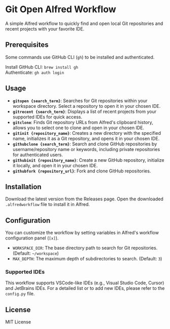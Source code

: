 # Git Open Alfred Workflow

A simple Alfred workflow to quickly find and open local Git repositories and recent projects with your favorite IDE.

## Prerequisites

Some commands use GitHub CLI (`gh`) to be installed and authenticated.

Install GitHub CLI: `brew install gh`  
Authenticate: `gh auth login`

## Usage

- **`gitopen {search_term}`**: Searches for Git repositories within your workspace directory. Select a repository to open it in your chosen IDE.
- **`gitrecent {search_term}`**: Displays a list of recent projects from your supported IDEs for quick access.
- **`gitclone`**: Finds Git repository URLs from Alfred's clipboard history, allows you to select one to clone and open in your chosen IDE.
- **`gitinit {repository_name}`**: Creates a new directory with the specified name, initializes it as a Git repository, and opens it in your chosen IDE.
- **`githubclone {search_term}`**: Search and clone GitHub repositories by username/repository name or keywords, including private repositories for authenticated users.
- **`githubinit {repository_name}`**: Create a new GitHub repository, initialize it locally, and open it in your chosen IDE.
- **`githubfork {repository_url}`**: Fork and clone GitHub repositories.

## Installation

Download the latest version from the Releases page.
Open the downloaded `.alfredworkflow` file to install it in Alfred.

## Configuration

You can customize the workflow by setting variables in Alfred's workflow configuration panel (`[x]`).

- `WORKSPACE_DIR`: The base directory path to search for Git repositories. (Default: `~/workspace`)
- `MAX_DEPTH`: The maximum depth of subdirectories to search. (Default: `3`)

### Supported IDEs

This workflow supports VSCode-like IDEs (e.g., Visual Studio Code, Cursor) and JetBrains IDEs. For a detailed list or to add new IDEs, please refer to the `config.py` file.

## License

MIT License
